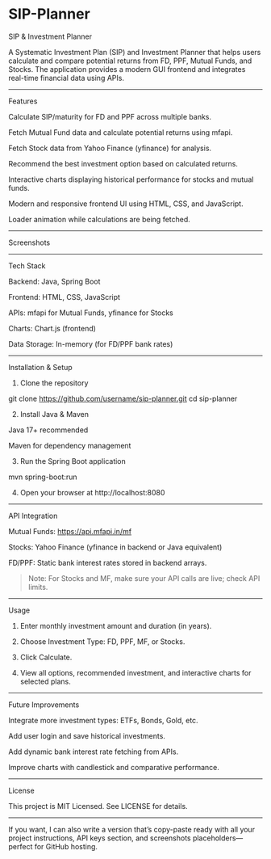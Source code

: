# SIP-Planner
SIP & Investment Planner

A Systematic Investment Plan (SIP) and Investment Planner that helps users calculate and compare potential returns from FD, PPF, Mutual Funds, and Stocks. The application provides a modern GUI frontend and integrates real-time financial data using APIs.


---

Features

Calculate SIP/maturity for FD and PPF across multiple banks.

Fetch Mutual Fund data and calculate potential returns using mfapi.

Fetch Stock data from Yahoo Finance (yfinance) for analysis.

Recommend the best investment option based on calculated returns.

Interactive charts displaying historical performance for stocks and mutual funds.

Modern and responsive frontend UI using HTML, CSS, and JavaScript.

Loader animation while calculations are being fetched.



---

Screenshots





---

Tech Stack

Backend: Java, Spring Boot

Frontend: HTML, CSS, JavaScript

APIs: mfapi for Mutual Funds, yfinance for Stocks

Charts: Chart.js (frontend)

Data Storage: In-memory (for FD/PPF bank rates)



---

Installation & Setup

1. Clone the repository



git clone https://github.com/username/sip-planner.git
cd sip-planner

2. Install Java & Maven

Java 17+ recommended

Maven for dependency management



3. Run the Spring Boot application



mvn spring-boot:run

4. Open your browser at http://localhost:8080




---

API Integration

Mutual Funds: https://api.mfapi.in/mf

Stocks: Yahoo Finance (yfinance in backend or Java equivalent)

FD/PPF: Static bank interest rates stored in backend arrays.


> Note: For Stocks and MF, make sure your API calls are live; check API limits.




---

Usage

1. Enter monthly investment amount and duration (in years).


2. Choose Investment Type: FD, PPF, MF, or Stocks.


3. Click Calculate.


4. View all options, recommended investment, and interactive charts for selected plans.




---

Future Improvements

Integrate more investment types: ETFs, Bonds, Gold, etc.

Add user login and save historical investments.

Add dynamic bank interest rate fetching from APIs.

Improve charts with candlestick and comparative performance.



---

License

This project is MIT Licensed. See LICENSE for details.


---

If you want, I can also write a version that’s copy-paste ready with all your project instructions, API keys section, and screenshots placeholders—perfect for GitHub hosting.
